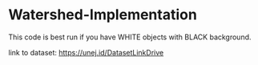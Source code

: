 # Watershed-Implementation

This code is best run if you have WHITE objects with BLACK background.

link to dataset:
https://unej.id/DatasetLinkDrive
